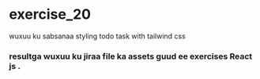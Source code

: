 # exercise_20

wuxuu ku sabsanaa styling todo task with tailwind css

### resultga wuxuu ku jiraa file ka assets guud ee exercises React js .